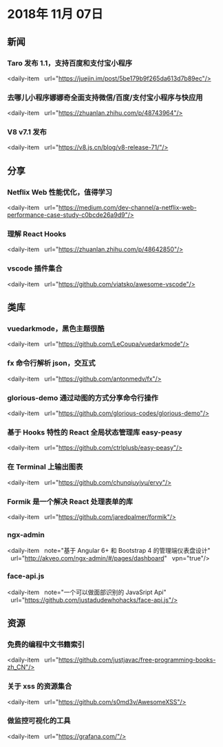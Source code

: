 # 2018年 11月 07日

## 新闻

### Taro 发布 1.1，支持百度和支付宝小程序

<daily-item
  url="https://juejin.im/post/5be179b9f265da613d7b89ec"/>

### 去哪儿小程序娜娜奇全面支持微信/百度/支付宝小程序与快应用

<daily-item
  url="https://zhuanlan.zhihu.com/p/48743964"/>

### V8 v7.1 发布

<daily-item
  url="https://v8.js.cn/blog/v8-release-71/"/>

## 分享

### Netflix Web 性能优化，值得学习

<daily-item
  url="https://medium.com/dev-channel/a-netflix-web-performance-case-study-c0bcde26a9d9"/>

### 理解 React Hooks

<daily-item
  url="https://zhuanlan.zhihu.com/p/48642850"/>

### vscode 插件集合

<daily-item
  url="https://github.com/viatsko/awesome-vscode"/>

## 类库

### vuedarkmode，黑色主题很酷

<daily-item
  url="https://github.com/LeCoupa/vuedarkmode"/>

### fx 命令行解析 json，交互式

<daily-item
  url="https://github.com/antonmedv/fx"/>

### glorious-demo 通过动图的方式分享命令行操作

<daily-item
  url="https://github.com/glorious-codes/glorious-demo"/>

### 基于 Hooks 特性的 React 全局状态管理库 easy-peasy

<daily-item
  url="https://github.com/ctrlplusb/easy-peasy"/>

### 在 Terminal 上输出图表

<daily-item
  url="https://github.com/chunqiuyiyu/ervy"/>

### Formik 是一个解决 React 处理表单的库

<daily-item
  url="https://github.com/jaredpalmer/formik"/>

### ngx-admin

<daily-item
  note="基于 Angular 6+ 和 Bootstrap 4 的管理端仪表盘设计"
  url="http://akveo.com/ngx-admin/#/pages/dashboard"
  vpn="true"/>

### face-api.js

<daily-item
  note="一个可以做面部识别的 JavaSript Api"
  url="https://github.com/justadudewhohacks/face-api.js"/>

## 资源

### 免费的编程中文书籍索引

<daily-item
  url="https://github.com/justjavac/free-programming-books-zh_CN"/>

### 关于 xss 的资源集合

<daily-item
  url="https://github.com/s0md3v/AwesomeXSS"/>

### 做监控可视化的工具

<daily-item
  url="https://grafana.com/"/>

<daily-footer/>